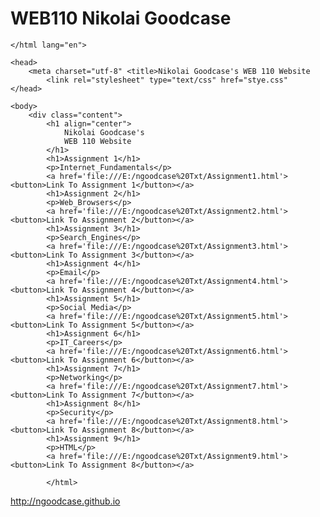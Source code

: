 # WEB110 Nikolai Goodcase
<DOCTYPE html>

    </html lang="en">

    <head>
        <meta charset="utf-8" <title>Nikolai Goodcase's WEB 110 Website
            <link rel="stylesheet" type="text/css" href="stye.css"
    </head>

    <body>
        <div class="content">
            <h1 align="center">
                Nikolai Goodcase's
                WEB 110 Website
            </h1>
            <h1>Assignment 1</h1>
            <p>Internet_Fundamentals</p>
            <a href='file:///E:/ngoodcase%20Txt/Assignment1.html'><button>Link To Assignment 1</button></a>
            <h1>Assignment 2</h1>
            <p>Web_Browsers</p>
            <a href='file:///E:/ngoodcase%20Txt/Assignment2.html'><button>Link To Assignment 2</button></a>
            <h1>Assignment 3</h1>
            <p>Search_Engines</p>
            <a href='file:///E:/ngoodcase%20Txt/Assignment3.html'><button>Link To Assignment 3</button></a>
            <h1>Assignment 4</h1>
            <p>Email</p>
            <a href='file:///E:/ngoodcase%20Txt/Assignment4.html'><button>Link To Assignment 4</button></a>
            <h1>Assignment 5</h1>
            <p>Social Media</p>
            <a href='file:///E:/ngoodcase%20Txt/Assignment5.html'><button>Link To Assignment 5</button></a>
            <h1>Assignment 6</h1>
            <p>IT_Careers</p>
            <a href='file:///E:/ngoodcase%20Txt/Assignment6.html'><button>Link To Assignment 6</button></a>
            <h1>Assignment 7</h1>
            <p>Networking</p>
            <a href='file:///E:/ngoodcase%20Txt/Assignment7.html'><button>Link To Assignment 7</button></a>
            <h1>Assignment 8</h1>
            <p>Security</p>
            <a href='file:///E:/ngoodcase%20Txt/Assignment8.html'><button>Link To Assignment 8</button></a>
            <h1>Assignment 9</h1>
            <p>HTML</p>
            <a href='file:///E:/ngoodcase%20Txt/Assignment9.html'><button>Link To Assignment 8</button></a>

            </html> 

http://ngoodcase.github.io
